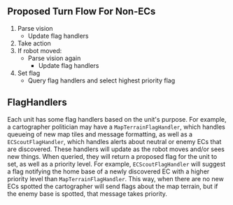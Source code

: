 ## Proposed Turn Flow For Non-ECs

1. Parse vision
    * Update flag handlers
2. Take action
3. If robot moved:
    * Parse vision again
        * Update flag handlers
4. Set flag
    * Query flag handlers and select highest priority flag

## FlagHandlers

Each unit has some flag handlers based on the unit's purpose. For example, a cartographer politician may have a `MapTerrainFlagHandler`, which handles queueing of new map tiles and message formatting, as well as a `ECScoutFlagHandler`, which handles alerts about neutral or enemy ECs that are discovered. These handlers will update as the robot moves and/or sees new things. When queried, they will return a proposed flag for the unit to set, as well as a priority level. For example, `ECScoutFlagHandler` will suggest a flag notifying the home base of a newly discovered EC with a higher priority level than `MapTerrainFlagHandler`. This way, when there are no new ECs spotted the cartographer will send flags about the map terrain, but if the enemy base is spotted, that message takes priority.